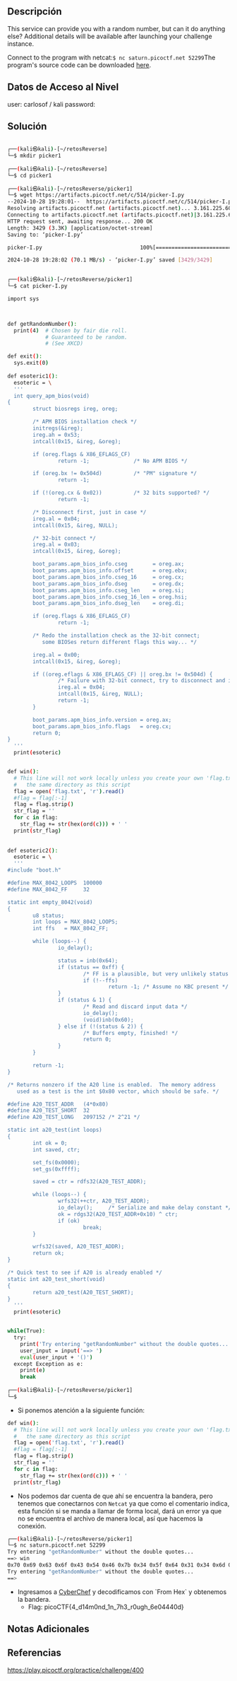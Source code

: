 ## Descripción 
This service can provide you with a random number, but can it do anything else?
Additional details will be available after launching your challenge instance.

Connect to the program with netcat:`$ nc saturn.picoctf.net 52299`The program's source code can be downloaded [here](https://artifacts.picoctf.net/c/514/picker-I.py).
## Datos de Acceso al Nivel
user: carlosof / kali
password:

## Solución
```bash
                                                                                                                                                                      
┌──(kali㉿kali)-[~/retosReverse]
└─$ mkdir picker1  
                                                                                                                                                                      
┌──(kali㉿kali)-[~/retosReverse]
└─$ cd picker1  
                                                                                                                                                                      
┌──(kali㉿kali)-[~/retosReverse/picker1]
└─$ wget https://artifacts.picoctf.net/c/514/picker-I.py
--2024-10-28 19:28:01--  https://artifacts.picoctf.net/c/514/picker-I.py
Resolving artifacts.picoctf.net (artifacts.picoctf.net)... 3.161.225.60, 3.161.225.3, 3.161.225.11, ...
Connecting to artifacts.picoctf.net (artifacts.picoctf.net)|3.161.225.60|:443... connected.
HTTP request sent, awaiting response... 200 OK
Length: 3429 (3.3K) [application/octet-stream]
Saving to: ‘picker-I.py’

picker-I.py                               100%[===================================================================================>]   3.35K  --.-KB/s    in 0s      

2024-10-28 19:28:02 (70.1 MB/s) - ‘picker-I.py’ saved [3429/3429]

                                                                                                                                                                      
┌──(kali㉿kali)-[~/retosReverse/picker1]
└─$ cat picker-I.py 

import sys



def getRandomNumber():
  print(4)  # Chosen by fair die roll.
            # Guaranteed to be random.
            # (See XKCD)

def exit():
  sys.exit(0)
  
def esoteric1():
  esoteric = \
  '''
  int query_apm_bios(void)
{
        struct biosregs ireg, oreg;

        /* APM BIOS installation check */
        initregs(&ireg);
        ireg.ah = 0x53;
        intcall(0x15, &ireg, &oreg);

        if (oreg.flags & X86_EFLAGS_CF)
                return -1;              /* No APM BIOS */

        if (oreg.bx != 0x504d)          /* "PM" signature */
                return -1;

        if (!(oreg.cx & 0x02))          /* 32 bits supported? */
                return -1;

        /* Disconnect first, just in case */
        ireg.al = 0x04;
        intcall(0x15, &ireg, NULL);

        /* 32-bit connect */
        ireg.al = 0x03;
        intcall(0x15, &ireg, &oreg);

        boot_params.apm_bios_info.cseg        = oreg.ax;
        boot_params.apm_bios_info.offset      = oreg.ebx;
        boot_params.apm_bios_info.cseg_16     = oreg.cx;
        boot_params.apm_bios_info.dseg        = oreg.dx;
        boot_params.apm_bios_info.cseg_len    = oreg.si;
        boot_params.apm_bios_info.cseg_16_len = oreg.hsi;
        boot_params.apm_bios_info.dseg_len    = oreg.di;

        if (oreg.flags & X86_EFLAGS_CF)
                return -1;

        /* Redo the installation check as the 32-bit connect;
           some BIOSes return different flags this way... */

        ireg.al = 0x00;
        intcall(0x15, &ireg, &oreg);

        if ((oreg.eflags & X86_EFLAGS_CF) || oreg.bx != 0x504d) {
                /* Failure with 32-bit connect, try to disconnect and ignore */
                ireg.al = 0x04;
                intcall(0x15, &ireg, NULL);
                return -1;
        }

        boot_params.apm_bios_info.version = oreg.ax;
        boot_params.apm_bios_info.flags   = oreg.cx;
        return 0;
}
  '''
  print(esoteric)


def win():
  # This line will not work locally unless you create your own 'flag.txt' in
  #   the same directory as this script
  flag = open('flag.txt', 'r').read()
  #flag = flag[:-1]
  flag = flag.strip()
  str_flag = ''
  for c in flag:
    str_flag += str(hex(ord(c))) + ' '
  print(str_flag)
  
  
def esoteric2():
  esoteric = \
  '''
#include "boot.h"

#define MAX_8042_LOOPS  100000
#define MAX_8042_FF     32

static int empty_8042(void)
{
        u8 status;
        int loops = MAX_8042_LOOPS;
        int ffs   = MAX_8042_FF;

        while (loops--) {
                io_delay();

                status = inb(0x64);
                if (status == 0xff) {
                        /* FF is a plausible, but very unlikely status */
                        if (!--ffs)
                                return -1; /* Assume no KBC present */
                }
                if (status & 1) {
                        /* Read and discard input data */
                        io_delay();
                        (void)inb(0x60);
                } else if (!(status & 2)) {
                        /* Buffers empty, finished! */
                        return 0;
                }
        }

        return -1;
}

/* Returns nonzero if the A20 line is enabled.  The memory address
   used as a test is the int $0x80 vector, which should be safe. */

#define A20_TEST_ADDR   (4*0x80)
#define A20_TEST_SHORT  32
#define A20_TEST_LONG   2097152 /* 2^21 */

static int a20_test(int loops)
{
        int ok = 0;
        int saved, ctr;

        set_fs(0x0000);
        set_gs(0xffff);

        saved = ctr = rdfs32(A20_TEST_ADDR);

        while (loops--) {
                wrfs32(++ctr, A20_TEST_ADDR);
                io_delay();     /* Serialize and make delay constant */
                ok = rdgs32(A20_TEST_ADDR+0x10) ^ ctr;
                if (ok)
                        break;
        }

        wrfs32(saved, A20_TEST_ADDR);
        return ok;
}

/* Quick test to see if A20 is already enabled */
static int a20_test_short(void)
{
        return a20_test(A20_TEST_SHORT);
}
  '''
  print(esoteric)


while(True):
  try:
    print('Try entering "getRandomNumber" without the double quotes...')
    user_input = input('==> ')
    eval(user_input + '()')
  except Exception as e:
    print(e)
    break
                                                                                                                                                                      
┌──(kali㉿kali)-[~/retosReverse/picker1]
└─$ 

```

- Si ponemos atención a la siguiente función:
```bash
def win():
  # This line will not work locally unless you create your own 'flag.txt' in
  #   the same directory as this script
  flag = open('flag.txt', 'r').read()
  #flag = flag[:-1]
  flag = flag.strip()
  str_flag = ''
  for c in flag:
    str_flag += str(hex(ord(c))) + ' '
  print(str_flag)
```
- Nos podemos dar cuenta de que ahí se encuentra la bandera, pero tenemos que conectarnos con `Netcat` ya que como el comentario indica, esta función si se manda a llamar de forma local, dará un error ya que no se encuentra el archivo de manera local, así que hacemos la conexión.

```bash
┌──(kali㉿kali)-[~/retosReverse/picker1]
└─$ nc saturn.picoctf.net 52299
Try entering "getRandomNumber" without the double quotes...
==> win
0x70 0x69 0x63 0x6f 0x43 0x54 0x46 0x7b 0x34 0x5f 0x64 0x31 0x34 0x6d 0x30 0x6e 0x64 0x5f 0x31 0x6e 0x5f 0x37 0x68 0x33 0x5f 0x72 0x30 0x75 0x67 0x68 0x5f 0x36 0x65 0x30 0x34 0x34 0x34 0x30 0x64 0x7d 
Try entering "getRandomNumber" without the double quotes...
==> 
```
- Ingresamos a [CyberChef](https://gchq.github.io/CyberChef/#recipe=From_Hex('Auto')&input=MHg3MCAweDY5IDB4NjMgMHg2ZiAweDQzIDB4NTQgMHg0NiAweDdiIDB4MzQgMHg1ZiAweDY0IDB4MzEgMHgzNCAweDZkIDB4MzAgMHg2ZSAweDY0IDB4NWYgMHgzMSAweDZlIDB4NWYgMHgzNyAweDY4IDB4MzMgMHg1ZiAweDcyIDB4MzAgMHg3NSAweDY3IDB4NjggMHg1ZiAweDM2IDB4NjUgMHgzMCAweDM0IDB4MzQgMHgzNCAweDMwIDB4NjQgMHg3ZCA&ieol=CRLF&oeol=CRLF) y decodificamos con `From Hex` y obtenemos la bandera.
	- Flag: picoCTF{4_d14m0nd_1n_7h3_r0ugh_6e04440d}


## Notas Adicionales

## Referencias 
https://play.picoctf.org/practice/challenge/400